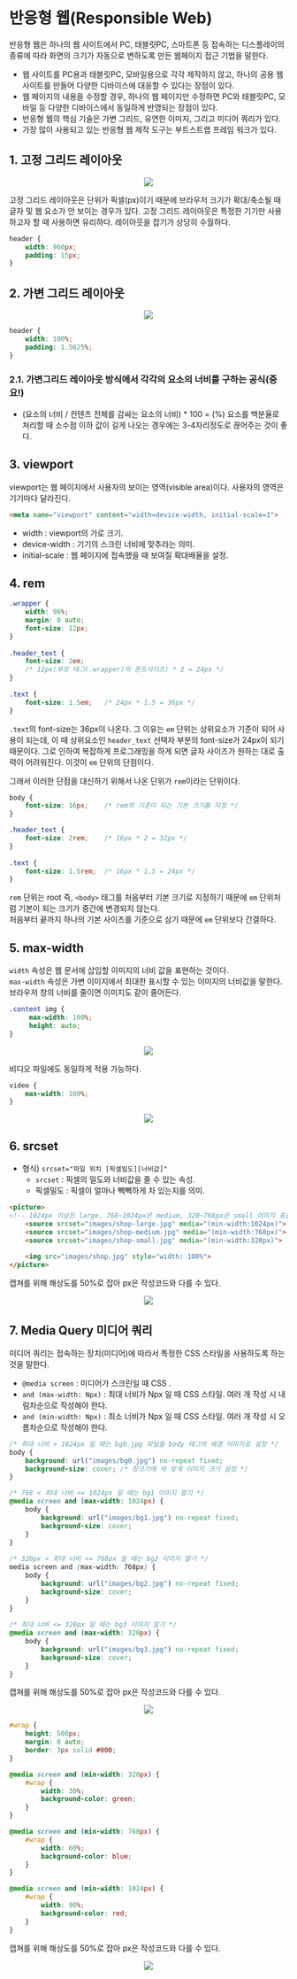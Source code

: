 # 반응형 웹(Responsible Web)
반응형 웹은 하나의 웹 사이트에서 PC, 태블릿PC, 스마트폰 등 접속하는 디스플레이의 종류에 따라 화면의 크기가 자동으로 변하도록 만든 웹페이지 접근 기법을 말한다.
- 웹 사이트를 PC용과 태블릿PC, 모바일용으로 각각 제작하지 않고, 하나의 공용 웹 사이트를 만들어 다양한 디바이스에 대응할 수 있다는 장점이 있다.
- 웹 페이지의 내용을 수정할 경우, 하나의 웹 페이지만 수정하면 PC와 태블릿PC, 모바일 등 다양한 디바이스에서 동일하게 반영되는 장점이 있다.
- 반응형 웹의 핵심 기술은 가변 그리드, 유연한 이미지, 그리고 미디어 쿼리가 있다.
- 가장 많이 사용되고 있는 반응형 웹 제작 도구는 부트스트랩 프레임 워크가 있다.



## 1. 고정 그리드 레이아웃

<p align="center"><img src="./images/210429/16.gif"></p>

고정 그리드 레이아웃은 단위가 픽셀(px)이기 때문에 브라우저 크기가 확대/축소될 때 글자 및 웹 요소가 안 보이는 경우가 있다. 고정 그리드 레이아웃은 특정한 기기만 사용하고자 할 때 사용하면 유리하다. 레이아웃을 잡기가 상당히 수월하다.

```css
header {
	width: 960px;
	padding: 15px;
}
```



## 2. 가변 그리드 레이아웃

<p align="center"><img src="./images/210429/17.gif"></p>

```css
header {
	width: 100%;
	padding: 1.5625%;
}
```

### 2.1. 가변그리드 레이아웃 방식에서 각각의 요소의 너비를 구하는 공식(중요!) 
* (요소의 너비 / 컨텐츠 전체를 감싸는 요소의 너비) * 100 = (%)
요소를 백분율로 처리할 때 소수점 이하 값이 길게 나오는 경우에는 3-4자리정도로 끊어주는 것이 좋다.   


## 3. viewport 
viewport는 웹 페이지에서 사용자의 보이는 영역(visible area)이다.
사용자의 영역은 기기마다 달라진다.

```html
<meta name="viewport" content="width=device-width, initial-scale=1">
```

- width : viewport의 가로 크기.
- device-width : 기기의 스크린 너비에 맞추라는 의미.
- initial-scale : 웹 페이지에 접속했을 때 보여질 확대배율을 설정. 


## 4. rem

```css
.wrapper {
	width: 96%;
	margin: 0 auto;
	font-size: 12px;
}
	
.header_text {
	font-size: 2em;	
	/* 12px(부모 태그(.wrapper)의 폰트사이즈) * 2 = 24px */
}
	
.text {
	font-size: 1.5em;	/* 24px * 1.5 = 36px */
}
```

`.text`의 font-size는 36px이 나온다. 그 이유는 `em` 단위는 상위요소가 기준이 되어 사용이 되는데, 이 때 상위요소인 `header_text` 선택자 부분의 font-size가 24px이 되기 때문이다. 그로 인하여 복잡하게 프로그래밍을 하게 되면 글자 사이즈가 원하는 대로 출력이 어려워진다. 이것이 `em` 단위의 단점이다.  


그래서 이러한 단점을 대신하기 위해서 나온 단위가 `rem`이라는 단위이다.  


```css
body {
	font-size: 16px;	/* rem의 기준이 되는 기본 크기를 지정 */
}

.header_text {
	font-size: 2rem;	/* 16px * 2 = 32px */
}
	
.text {
	font-size: 1.5rem;	/* 16px * 1.5 = 24px */
}
```

`rem` 단위는 root 즉, `<body>` 태그를 처음부터 기본 크기로 지정하기 때문에 `em` 단위처럼 기본이 되는 크기가 중간에 변경되지 않는다.  
처음부터 끝까지 하나의 기본 사이즈를 기준으로 삼기 때문에 `em` 단위보다 간결하다.  



## 5. max-width
`width` 속성은 웹 문서에 삽입할 이미지의 너비 값을 표현하는 것이다.  
`max-width` 속성은 가변 이미지에서 최대한 표시할 수 있는 이미지의 너비값을 말한다. 브라우저 창의 너비를 줄이면 이미지도 같이 줄어든다.

```css
.content img {
	 max-width: 100%;
	 height: auto;
}
```


<p align="center"><img src="./images/210430/00.gif"></p>



비디오 파일에도 동일하게 적용 가능하다.

```css
video {
	max-width: 100%;
}
```


<p align="center"><img src="./images/210430/02.gif"></p>



## 6. srcset
* 형식) `srcset="파일 위치 [픽셀밀도][너비값]"`
	- `srcset` : 픽셀의 밀도와 너비값을 줄 수 있는 속성.
	- 픽셀밀도 : 픽셀이 얼마나 빽빽하게 차 있는지를 의미.


```html
<picture>
<!-- 1024px 이상은 large, 768~1024px은 medium, 320~768px은 small 이미지 표출  -->
	<source srcset="images/shop-large.jpg" media="(min-width:1024px)">
	<source srcset="images/shop-medium.jpg" media="(min-width:768px)">	
	<source srcset="images/shop-small.jpg" media="(min-width:320px)">
			
	<img src="images/shop.jpg" style="width: 100%">	
</picture>
```

캡쳐를 위해 해상도를 50%로 잡아 px은 작성코드와 다를 수 있다.  
<p align="center"><img src="./images/210430/01.gif"></p>



## 7. Media Query 미디어 쿼리
미디어 쿼리는 접속하는 장치(미디어)에 따라서 특정한 CSS 스타일을 사용하도록 하는 것을 말한다.

* `@media screen` : 미디어가 스크린일 때 CSS .
* `and (max-width: Npx)` : 최대 너비가 Npx 일 때 CSS 스타일. 여러 개 작성 시 내림차순으로 작성해야 한다.
* `and (min-width: Npx)` : 최소 너비가 Npx 일 때 CSS 스타일. 여러 개 작성 시 오름차순으로 작성해야 한다.


```css
/* 최대 너비 > 1024px 일 때는 bg0.jpg 파일을 body 태그의 배경 이미지로 설정 */
body {
	background: url("images/bg0.jpg") no-repeat fixed;
	background-size: cover;	/* 창크기에 딱 맞게 이미지 크기 설정 */
}

/* 768 < 최대 너비 <= 1024px 일 때는 bg1 이미지 깔기 */
@media screen and (max-width: 1024px) {
	body {
		background: url("images/bg1.jpg") no-repeat fixed;
		background-size: cover;
	}
}
	
/* 320px < 최대 너비 <= 768px 일 때는 bg2 이미지 깔기 */
media screen and (max-width: 768px) {
	body {
		background: url("images/bg2.jpg") no-repeat fixed;
		background-size: cover;
	}
}
	
/* 최대 너비 <= 320px 일 때는 bg3 이미지 깔기 */
@media screen and (max-width: 320px) {
	body {
		background: url("images/bg3.jpg") no-repeat fixed;
		background-size: cover;
	}
}
```


캡쳐를 위해 해상도를 50%로 잡아 px은 작성코드와 다를 수 있다.  
<p align="center"><img src="./images/210430/03.gif"></p>



```css
#wrap {
	height: 500px;
	margin: 0 auto;
	border: 3px solid #000;
}

@media screen and (min-width: 320px) {
	#wrap {
		width: 30%;
		background-color: green;
	}
} 

@media screen and (min-width: 768px) {
	#wrap {
		width: 60%;
		background-color: blue;
	}
}

@media screen and (min-width: 1024px) {
	#wrap {
		width: 90%;
		background-color: red;
	}
}
```


캡쳐를 위해 해상도를 50%로 잡아 px은 작성코드와 다를 수 있다.  
<p align="center"><img src="./images/210430/04.gif"></p>




